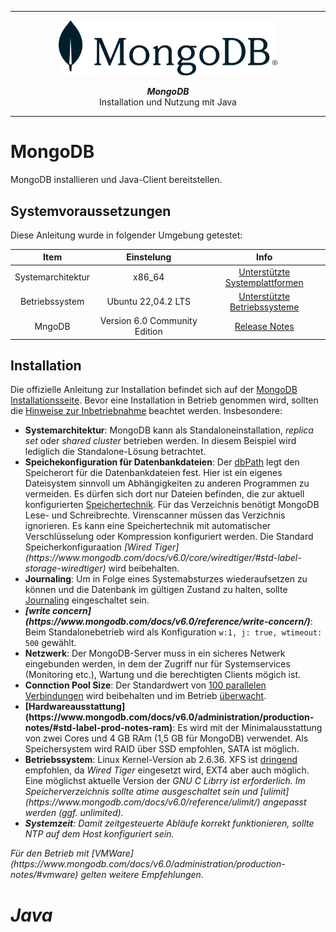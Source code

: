 ***
<div align="center">
	<img src="doc/MongoDB.svg" width="350" alt="MongoDB">
	<p><b><em>MongoDB</em></b><br>Installation und Nutzung mit Java</p>
</div>

***

# MongoDB
MongoDB installieren und Java-Client bereitstellen.

## Systemvoraussetzungen
Diese Anleitung wurde in folgender Umgebung getestet:

|Item             |Einstelung                   |Info                         |
| :-------------: | :-------------------------: | :-------------------------: |
|Systemarchitektur|x86_64                       |[Unterstützte Systemplattformen](https://www.mongodb.com/docs/manual/administration/production-notes/#platform-support-notes)|
|Betriebssystem   |Ubuntu 22,04.2 LTS           |[Unterstützte Betriebssysteme](https://www.mongodb.com/docs/manual/administration/production-notes/#std-label-prod-notes-recommended-platforms)|
|MngoDB           |Version 6.0 Community Edition|[Release Notes](https://www.mongodb.com/docs/manual/release-notes/)|


## Installation
Die offizielle Anleitung zur Installation befindet sich auf der
[MongoDB Installationsseite](https://www.mongodb.com/docs/manual/tutorial/install-mongodb-on-ubuntu/). Bevor eine
Installation in Betrieb genommen wird, sollten die [Hinweise zur Inbetriebnahme](https://www.mongodb.com/docs/manual/administration/production-notes/)
beachtet werden. Insbesondere:
<ul>
	<li>
		<b>Systemarchitektur</b>:
		MongoDB kann als Standaloneinstallation, <i>replica set</i> oder <i>shared cluster</i> betrieben werden. In diesem Beispiel wird
		lediglich die Standalone-Lösung betrachtet.
	</li>
	<li>
		<b>Speichekonfiguration für Datenbankdateien</b>:	
		Der <a href="https://www.mongodb.com/docs/v6.0/reference/configuration-options/#mongodb-setting-storage.dbPath">dbPath</a> legt den Speicherort für die
		Datenbankdateien fest. Hier ist ein eigenes Dateisystem sinnvoll um Abhängigkeiten zu anderen Programmen zu vermeiden. Es dürfen sich dort nur Dateien
		befinden, die zur aktuell konfigurierten <a href="https://www.mongodb.com/docs/v6.0/core/storage-engines/">Speichertechnik</a>. Für das Verzeichnis
		benötigt MongoDB Lese- und Schreibrechte. Virenscanner müssen das Verzichnis ignorieren. Es kann eine Speichertechnik mit automatischer Verschlüsselung
		oder Kompression konfiguriert werden. Die Standard Speicherkonfiguraation
		<i>[Wired Tiger](https://www.mongodb.com/docs/v6.0/core/wiredtiger/#std-label-storage-wiredtiger)</i> wird beibehalten.
	</li>
	<li>
		<b>Journaling</b>:
		Um in Folge eines Systemabsturzes wiederaufsetzen zu können und die Datenbank im gültigen Zustand zu halten,
		sollte <a href="https://www.mongodb.com/docs/v6.0/core/journaling/">Journaling</a> eingeschaltet sein.
	</li>
	<li>
		<b><i>[write concern](https://www.mongodb.com/docs/v6.0/reference/write-concern/)</i></b>:
		Beim Standalonebetrieb wird als Konfiguration <code>w:1, j: true, wtimeout: 500</code> gewählt.
	</li>
	<li>
		<b>Netzwerk</b>:
		Der MongoDB-Server muss in ein sicheres Netwerk eingebunden werden, in dem der Zugriff nur für Systemservices (Monitoring etc.),
		Wartung und die berechtigten Clients mögich ist.
	</li>
	<li>
		<b>Connction Pool Size</b>:
		Der Standardwert von <a href="https://www.mongodb.com/docs/v6.0/reference/connection-string/#std-label-connection-pool-options">
		100 parallelen Verbindungen</a> wird beibehalten und im Betrieb <a href="https://www.mongodb.com/docs/v6.0/reference/command/connPoolStats/#mongodb-dbcommand-dbcmd.connPoolStats">
		überwacht</a>.
	</li>
	<li>
		<b>[Hardwareausstattung](https://www.mongodb.com/docs/v6.0/administration/production-notes/#std-label-prod-notes-ram)</b>:
		Es wird mit der Minimalausstattung von zwei Cores und 4 GB RAm (1,5 GB für MongoDB) verwendet. Als Speichersystem wird RAID
		über SSD empfohlen, SATA ist möglich.
	</li>
	<li>
		<b>Betriebssystem</b>:
		Linux Kernel-Version ab 2.6.36. XFS ist <u>dringend</u> empfohlen, da <i>Wired Tiger</i> eingesetzt wird, EXT4 aber auch möglich.
		Eine möglichst aktuelle Version der <i>GNU C Librry</b> ist erforderlich. Im Speicherverzeichnis sollte <i>atime</a> ausgeschaltet sein
		und [ulimit](https://www.mongodb.com/docs/v6.0/reference/ulimit/) angepasst werden (ggf. <i>unlimited</i>).
	</li>
	<li>
		<b>Systemzeit</b>:
		Damit zeitgesteuerte Abläufe korrekt funktionieren, sollte NTP auf dem Host konfiguriert sein.
	</li>
</ul>
<p/>
Für den Betrieb mit [VMWare](https://www.mongodb.com/docs/v6.0/administration/production-notes/#vmware) gelten weitere Empfehlungen.


# Java


